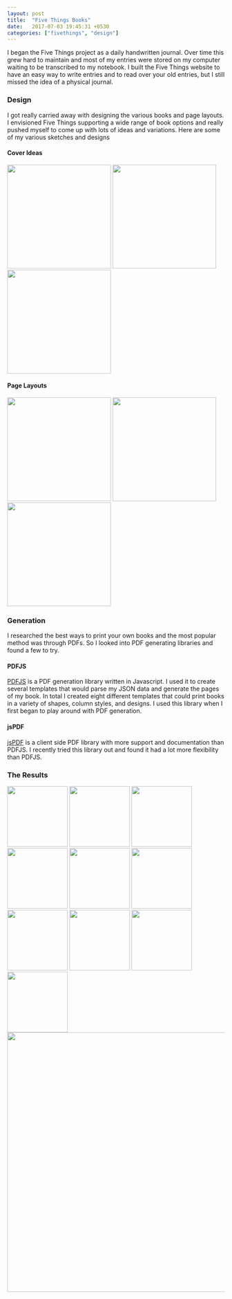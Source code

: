 ```yaml
---
layout: post
title:  "Five Things Books"
date:   2017-07-03 19:45:31 +0530
categories: ["fivethings", "design"]
---
```


I began the Five Things project as a daily handwritten journal. Over time this grew hard to maintain and most of my entries were stored on my computer waiting to be transcribed to my notebook. I built the Five Things website to have an easy way to write entries and to read over your old entries, but I still missed the idea of a physical journal.

### Design
I got really carried away with designing the various books and page layouts. I envisioned Five Things supporting a wide range of book options and really pushed myself to come up with lots of ideas and variations. Here are some of my various sketches and designs

#### Cover Ideas

<img src="https://i.imgur.com/QkRseT0.png" width="240"> 
<img src="https://i.imgur.com/mdjBD14.png" width="240"> 
<img src="https://i.imgur.com/iuknKk4.png" width="240"> 

#### Page Layouts

<img src="https://i.imgur.com/W65wAmS.png" width="240"> 
<img src="https://i.imgur.com/oOEhPC0.png" width="240"> 
<img src="https://i.imgur.com/nBySO8p.png" width="240"> 

### Generation

I researched the best ways to print your own books and the most popular method was through PDFs. So I looked into PDF generating libraries and found a few to try. 


#### PDFJS
[PDFJS](https://github.com/rkusa/pdfjs) is a PDF generation library written in Javascript. I used it to create several templates that would parse my JSON data and generate the pages of my book. In total I created eight different templates that could print books in a variety of shapes, column styles, and designs. I used this library when I first began to play around with PDF generation.

#### jsPDF
[jsPDF](https://github.com/MrRio/jsPDF) is a client side PDF library with more support and documentation than PDFJS. I recently tried this library out and found it had a lot more flexibility than PDFJS. 


### The Results
<img src="https://i.imgur.com/iJ8Smtf.png" width="140"> 
<img src="https://i.imgur.com/H1GK9OY.png" width="140"> 
<img src="https://i.imgur.com/bbHlyP9.png" width="140"> 
<img src="https://i.imgur.com/XuahWgF.png" width="140"> 
<img src="https://i.imgur.com/Dym0Mh4.png" width="140"> 
<img src="https://i.imgur.com/y8hFltx.png" width="140"> 
<img src="https://i.imgur.com/opEF7Ff.png" width="140"> 
<img src="https://i.imgur.com/yXQSZl3.png" width="140"> 
<img src="https://i.imgur.com/ZgWU1ZN.png" width="140"> 
<img src="https://i.imgur.com/oGpbb0O.png" width="140"> 


<img src="http://i.imgur.com/kMMbRY9.gif"  height="600">


